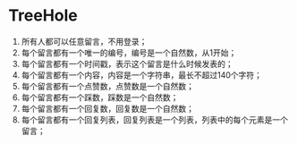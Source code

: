 # TreeHole

1. 所有人都可以任意留言，不用登录；
2. 每个留言都有一个唯一的编号，编号是一个自然数，从1开始；
3. 每个留言都有一个时间戳，表示这个留言是什么时候发表的；
4. 每个留言都有一个内容，内容是一个字符串，最长不超过140个字符；
5. 每个留言都有一个点赞数，点赞数是一个自然数；
6. 每个留言都有一个踩数，踩数是一个自然数；
7. 每个留言都有一个回复数，回复数是一个自然数；
8. 每个留言都有一个回复列表，回复列表是一个列表，列表中的每个元素是一个留言；

